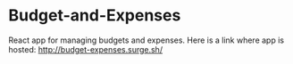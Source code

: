 # Budget-and-Expenses
React app for managing budgets and expenses.
Here is a link where app is hosted: http://budget-expenses.surge.sh/
